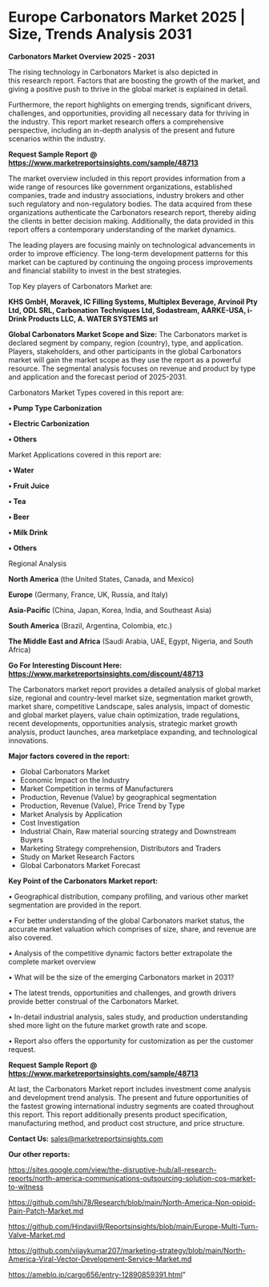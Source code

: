 # Europe Carbonators Market 2025 | Size, Trends Analysis 2031

<Strong> Carbonators Market Overview 2025 - 2031</strong>

The rising technology in Carbonators Market is also depicted in this research report. Factors that are boosting the growth of the market, and giving a positive push to thrive in the global market is explained in detail.

Furthermore, the report highlights on emerging trends, significant drivers, challenges, and opportunities, providing all necessary data for thriving in the industry. This report market research offers a comprehensive perspective, including an in-depth analysis of the present and future scenarios within the industry.

<strong>Request Sample Report @ <a href=https://www.marketreportsinsights.com/sample/48713>https://www.marketreportsinsights.com/sample/48713</a></strong>

The market overview included in this report provides information from a wide range of resources like government organizations, established companies, trade and industry associations, industry brokers and other such regulatory and non-regulatory bodies. The data acquired from these organizations authenticate the Carbonators research report, thereby aiding the clients in better decision making. Additionally, the data provided in this report offers a contemporary understanding of the market dynamics.

The leading players are focusing mainly on technological advancements in order to improve efficiency. The long-term development patterns for this market can be captured by continuing the ongoing process improvements and financial stability to invest in the best strategies.

Top Key players of Carbonators Market are:

<strong>KHS GmbH, Moravek, IC Filling Systems, Multiplex Beverage, Arvinoil Pty Ltd, ODL SRL, Carbonation Techniques Ltd, Sodastream, AARKE-USA, i-Drink Products LLC, A. WATER SYSTEMS srl</strong>

<strong><b>Global Carbonators Market Scope and Size:</b></strong>
The Carbonators market is declared segment by company, region (country), type, and application. Players, stakeholders, and other participants in the global Carbonators market will gain the market scope as they use the report as a powerful resource. The segmental analysis focuses on revenue and product by type and application and the forecast period of 2025-2031.

Carbonators Market Types covered in this report are:

<strong>•  Pump Type Carbonization

•  Electric Carbonization

•  Others</strong>

Market Applications covered in this report are:

<strong>•  Water

•  Fruit Juice

•  Tea

•  Beer

•  Milk Drink

•  Others</strong> 

Regional Analysis

<strong>North America</strong> (the United States, Canada, and Mexico)

<strong>Europe</strong> (Germany, France, UK, Russia, and Italy)

<strong>Asia-Pacific</strong> (China, Japan, Korea, India, and Southeast Asia)

<strong>South America</strong> (Brazil, Argentina, Colombia, etc.)

<strong>The Middle East and Africa</strong> (Saudi Arabia, UAE, Egypt, Nigeria, and South Africa)

<strong>Go For Interesting Discount Here: <a href=https://www.marketreportsinsights.com/discount/48713>https://www.marketreportsinsights.com/discount/48713</a></strong>

The Carbonators market report provides a detailed analysis of global market size, regional and country-level market size, segmentation market growth, market share, competitive Landscape, sales analysis, impact of domestic and global market players, value chain optimization, trade regulations, recent developments, opportunities analysis, strategic market growth analysis, product launches, area marketplace expanding, and technological innovations.

<strong><b>Major factors covered in the report:</b></strong>
<ul>
  <li>Global Carbonators Market </li>
  <li>Economic Impact on the Industry</li>
  <li>Market Competition in terms of Manufacturers</li>
  <li>Production, Revenue (Value) by geographical segmentation</li>
  <li>Production, Revenue (Value), Price Trend by Type</li>
  <li>Market Analysis by Application</li>
  <li>Cost Investigation</li>
  <li>Industrial Chain, Raw material sourcing strategy and Downstream Buyers</li>
  <li>Marketing Strategy comprehension, Distributors and Traders</li>
  <li>Study on Market Research Factors</li>
  <li>Global Carbonators Market Forecast</li>
</ul>

<strong><b>Key Point of the Carbonators Market report:</b></strong>

• Geographical distribution, company profiling, and various other market segmentation are provided in the report.

• For better understanding of the global Carbonators market status, the accurate market valuation which comprises of size, share, and revenue are also covered.

• Analysis of the competitive dynamic factors better extrapolate the complete market overview

• What will be the size of the emerging Carbonators market in 2031?

• The latest trends, opportunities and challenges, and growth drivers provide better construal of the Carbonators Market.

• In-detail industrial analysis, sales study, and production understanding shed more light on the future market growth rate and scope.

• Report also offers the opportunity for customization as per the customer request.

<strong>Request Sample Report @ <a href=https://www.marketreportsinsights.com/sample/48713>https://www.marketreportsinsights.com/sample/48713</a></strong>

At last, the Carbonators Market report includes investment come analysis and development trend analysis. The present and future opportunities of the fastest growing international industry segments are coated throughout this report. This report additionally presents product specification, manufacturing method, and product cost structure, and price structure.

<strong>Contact Us:</strong>
sales@marketreportsinsights.com

<strong>Our other reports:</strong>

<a href=https://sites.google.com/view/the-disruptive-hub/all-research-reports/north-america-communications-outsourcing-solution-cos-market-to-witness>https://sites.google.com/view/the-disruptive-hub/all-research-reports/north-america-communications-outsourcing-solution-cos-market-to-witness</a>

<a href=https://github.com/Ishi78/Research/blob/main/North-America-Non-opioid-Pain-Patch-Market.md>https://github.com/Ishi78/Research/blob/main/North-America-Non-opioid-Pain-Patch-Market.md</a>

<a href=https://github.com/Hindavii9/Reportsinsights/blob/main/Europe-Multi-Turn-Valve-Market.md>https://github.com/Hindavii9/Reportsinsights/blob/main/Europe-Multi-Turn-Valve-Market.md</a>

<a href=https://github.com/vijaykumar207/marketing-strategy/blob/main/North-America-Viral-Vector-Development-Service-Market.md>https://github.com/vijaykumar207/marketing-strategy/blob/main/North-America-Viral-Vector-Development-Service-Market.md</a>

<a href=https://ameblo.jp/cargo656/entry-12890859391.html>https://ameblo.jp/cargo656/entry-12890859391.html</a>"

